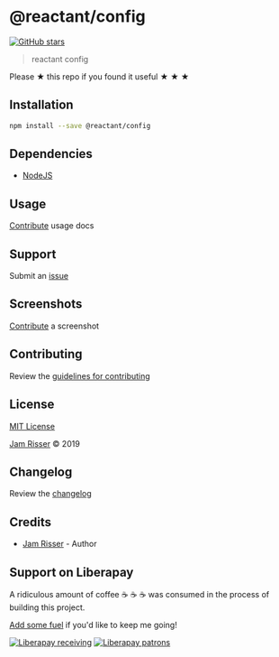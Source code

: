 # @reactant/config

[![GitHub stars](https://img.shields.io/github/stars/codejamninja/@reactant/config.svg?style=social&label=Stars)](https://github.com/codejamninja/reactant/packages/config)

> reactant config

Please ★ this repo if you found it useful ★ ★ ★

## Installation

```sh
npm install --save @reactant/config
```

## Dependencies

- [NodeJS](https://nodejs.org)

## Usage

[Contribute](https://github.com/codejamninja/reactant/packages/config/blob/master/CONTRIBUTING.md) usage docs

## Support

Submit an [issue](https://github.com/codejamninja/reactant/packages/config/issues/new)

## Screenshots

[Contribute](https://github.com/codejamninja/reactant/packages/config/blob/master/CONTRIBUTING.md) a screenshot

## Contributing

Review the [guidelines for contributing](https://github.com/codejamninja/reactant/packages/config/blob/master/CONTRIBUTING.md)

## License

[MIT License](https://github.com/codejamninja/reactant/packages/config/blob/master/LICENSE)

[Jam Risser](https://codejam.ninja) © 2019

## Changelog

Review the [changelog](https://github.com/codejamninja/reactant/packages/config/blob/master/CHANGELOG.md)

## Credits

- [Jam Risser](https://codejam.ninja) - Author

## Support on Liberapay

A ridiculous amount of coffee ☕ ☕ ☕ was consumed in the process of building this project.

[Add some fuel](https://liberapay.com/codejamninja/donate) if you'd like to keep me going!

[![Liberapay receiving](https://img.shields.io/liberapay/receives/codejamninja.svg?style=flat-square)](https://liberapay.com/codejamninja/donate)
[![Liberapay patrons](https://img.shields.io/liberapay/patrons/codejamninja.svg?style=flat-square)](https://liberapay.com/codejamninja/donate)
